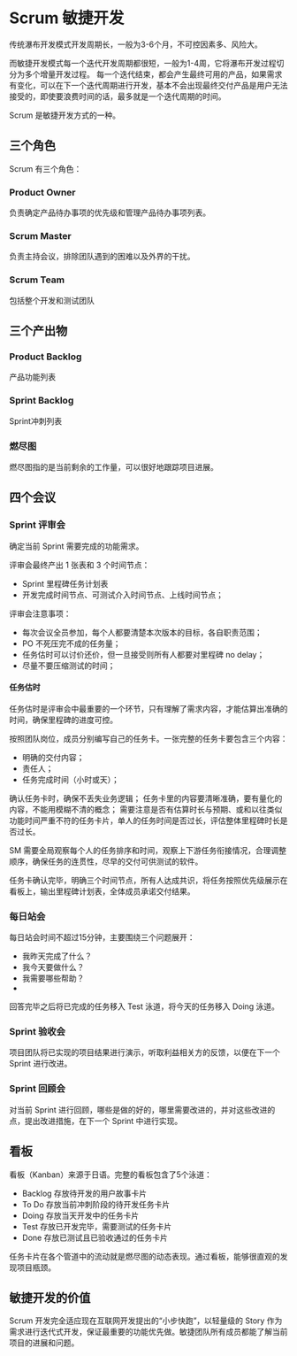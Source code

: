 # Scrum 敏捷开发

传统瀑布开发模式开发周期长，一般为3-6个月，不可控因素多、风险大。

而敏捷开发模式每一个迭代开发周期都很短，一般为1-4周，它将瀑布开发过程切分为多个增量开发过程。
每一个迭代结束，都会产生最终可用的产品，如果需求有变化，可以在下一个迭代周期进行开发，基本不会出现最终交付产品是用户无法接受的，即使要浪费时间的话，最多就是一个迭代周期的时间。

Scrum 是敏捷开发方式的一种。

## 三个角色

Scrum 有三个角色：

### Product Owner

负责确定产品待办事项的优先级和管理产品待办事项列表。

### Scrum Master

负责主持会议，排除团队遇到的困难以及外界的干扰。

### Scrum Team

包括整个开发和测试团队

## 三个产出物

### Product Backlog

产品功能列表

### Sprint Backlog

Sprint冲刺列表

### 燃尽图

燃尽图指的是当前剩余的工作量，可以很好地跟踪项目进展。

## 四个会议

### Sprint 评审会

确定当前 Sprint 需要完成的功能需求。

评审会最终产出 1 张表和 3 个时间节点：
- Sprint 里程碑任务计划表
- 开发完成时间节点、可测试介入时间节点、上线时间节点；

评审会注意事项：
- 每次会议全员参加，每个人都要清楚本次版本的目标，各自职责范围；
- PO 不死压完不成的任务量；
- 任务估时可以讨价还价，但一旦接受则所有人都要对里程碑 no delay；
- 尽量不要压缩测试的时间；

#### 任务估时

任务估时是评审会中最重要的一个环节，只有理解了需求内容，才能估算出准确的时间，确保里程碑的进度可控。

按照团队岗位，成员分别编写自己的任务卡。一张完整的任务卡要包含三个内容：
- 明确的交付内容；
- 责任人；
- 任务完成时间（小时或天）；

确认任务卡时，确保不丢失业务逻辑；
任务卡里的内容要清晰准确，要有量化的内容，不能用模糊不清的概念；
需要注意是否有估算时长与预期、或和以往类似功能时间严重不符的任务卡片，单人的任务时间是否过长，评估整体里程碑时长是否过长。

SM 需要全局观察每个人的任务排序和时间，观察上下游任务衔接情况，合理调整顺序，确保任务的连贯性，尽早的交付可供测试的软件。

任务卡确认完毕，明确三个时间节点，所有人达成共识，将任务按照优先级展示在看板上，输出里程碑计划表，全体成员承诺交付结果。

### 每日站会

每日站会时间不超过15分钟，主要围绕三个问题展开：
- 我昨天完成了什么？
- 我今天要做什么？
- 我需要哪些帮助？
- 
回答完毕之后将已完成的任务移入 Test 泳道，将今天的任务移入 Doing 泳道。

### Sprint 验收会

项目团队将已实现的项目结果进行演示，听取利益相关方的反馈，以便在下一个 Sprint 进行改进。

### Sprint 回顾会

对当前 Sprint 进行回顾，哪些是做的好的，哪里需要改进的，并对这些改进的点，提出改进措施，在下一个 Sprint 中进行实现。

## 看板

看板（Kanban）来源于日语。完整的看板包含了5个泳道：
- Backlog 存放待开发的用户故事卡片
- To Do 存放当前冲刺阶段的待开发任务卡片
- Doing 存放当天开发中的任务卡片
- Test 存放已开发完毕，需要测试的任务卡片
- Done 存放已测试且已验收通过的任务卡片

任务卡片在各个管道中的流动就是燃尽图的动态表现。通过看板，能够很直观的发现项目瓶颈。

## 敏捷开发的价值

Scrum 开发完全适应现在互联网开发提出的“小步快跑”，以轻量级的 Story 作为需求进行迭代式开发，保证最重要的功能优先做。敏捷团队所有成员都能了解当前项目的进展和问题。